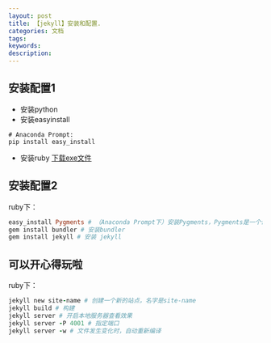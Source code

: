 ```yaml
---
layout: post
title: 【jekyll】安装和配置.
categories: 文档
tags:
keywords:
description:
---
```



## 安装配置1
- 安装python
- 安装easyinstall  
```
# Anaconda Prompt:
pip install easy_install
```
- 安装ruby [下载exe文件](https://rubyinstaller.org/downloads/)


## 安装配置2
ruby下：
```ruby
easy_install Pygments # （Anaconda Prompt下）安装Pygments，Pygments是一个语法高亮插件
gem install bundler # 安装bundler
gem install jekyll # 安装 jekyll
```

## 可以开心得玩啦
ruby下：
```ruby
jekyll new site-name # 创建一个新的站点，名字是site-name
jekyll build # 构建
jekyll server # 开启本地服务器查看效果
jekyll server -P 4001 # 指定端口
jekyll server -w # 文件发生变化时，自动重新编译
```
